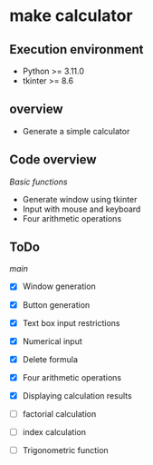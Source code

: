 # make calculator
## __Execution environment__
- Python >= 3.11.0
- tkinter >= 8.6

## __overview__
- Generate a simple calculator

## __Code overview__

_Basic functions_
 
- Generate window using tkinter
- Input with mouse and keyboard
- Four arithmetic operations

## __ToDo__

_main_
 
- [x] Window generation
- [x] Button generation
- [x] Text box input restrictions
- [x] Numerical input
- [x] Delete formula
- [x] Four arithmetic operations
- [x] Displaying calculation results
- [ ] factorial calculation
- [ ] index calculation
- [ ] Trigonometric function


